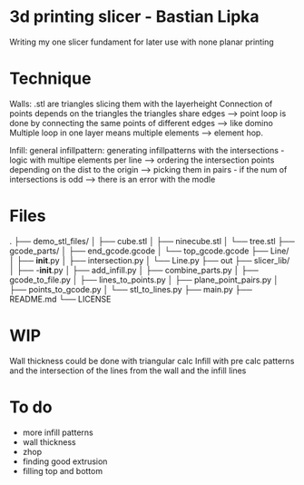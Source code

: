 # 3d printing slicer - Bastian Lipka
Writing my one slicer
fundament for later use with none planar printing

# Technique
Walls:
    .stl are triangles
    slicing them with the layerheight
    Connection of points depends on the triangles
    the triangles share edges --> point loop is done 
    by connecting the same points of different edges --> like domino
    Multiple loop in one layer means multiple elements --> element hop.

Infill:
    general infillpattern:
        generating infillpatterns with the intersections
        - logic with multipe elements per line
        --> ordering the intersection points depending on the 
        dist to the origin --> picking them in pairs 
        - if the num of intersections is odd --> there is an error with the modle


# Files
.
├── demo_stl_files/
│   ├── cube.stl
│   ├── ninecube.stl
│   └── tree.stl
├── gcode_parts/
│   ├── end_gcode.gcode
│   └── top_gcode.gcode
├── Line/
│   ├── __init__.py
│   ├── intersection.py
│   └── Line.py
├── out
├── slicer_lib/
│   ├── -__init__.py
│   ├── add_infill.py
│   ├── combine_parts.py
│   ├── gcode_to_file.py
│   ├── lines_to_points.py
│   ├── plane_point_pairs.py
│   ├── points_to_gcode.py
│   └── stl_to_lines.py
├── main.py
├── README.md
└── LICENSE

# WIP
Wall thickness could be done with triangular calc
Infill with pre calc patterns and the intersection of the lines 
from the wall and the infill lines

# To do
- more infill patterns
- wall thickness
- zhop
- finding good extrusion
- filling top and bottom 